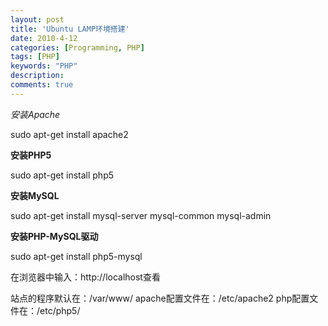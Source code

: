 ```yaml
---
layout: post
title: 'Ubuntu LAMP环境搭建'
date: 2010-4-12
categories: [Programming, PHP]
tags: [PHP]
keywords: "PHP"
description: 
comments: true
---
```

*安装Apache*

sudo apt-get install apache2

**安装PHP5**

sudo apt-get install php5

**安装MySQL**

sudo apt-get install mysql-server mysql-common mysql-admin

**安装PHP-MySQL驱动**

sudo apt-get install php5-mysql

在浏览器中输入：http://localhost查看

站点的程序默认在：/var/www/
apache配置文件在：/etc/apache2
php配置文件在：/etc/php5/
